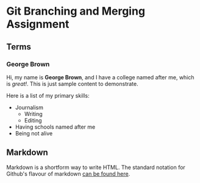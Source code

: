 # Git Branching and Merging Assignment

## Terms

### George Brown

Hi, my name is **George Brown**, and I have a college named after me, which is *great!*. This is just sample content to demonstrate.

Here is a list of my primary skills:

* Journalism
  * Writing
  * Editing
* Having schools named after me
* Being not alive


## Markdown

Markdown is a shortform way to write HTML. The standard notation for Github's flavour of markdown [can be found here](https://guides.github.com/features/mastering-markdown/).
